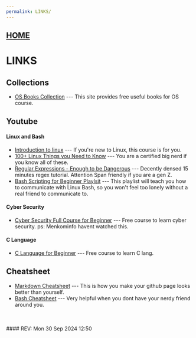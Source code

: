 ```yaml
---
permalink: LINKS/
---
```


## [HOME](../)
# LINKS

## Collections
* [OS Books Collection](https://codex.cs.yale.edu/avi/os-book/) --- This site provides free useful books for OS course. <br> 

## Youtube
#### Linux and Bash
* [Introduction to linux](https://www.youtube.com/watch?v=sWbUDq4S6Y8) --- If you're new to Linux, this course is for you. <br> 
* [100+ Linux Things you Need to Know](https://www.youtube.com/watch?v=LKCVKw9CzFo&t) --- You are a certified big nerd if you know all of these. <br> 
* [Regular Expressions - Enough to be Dangerous](https://www.youtube.com/watch?v=bgBWp9EIlMM&t) --- Decently densed 15 minutes regex tutorial. Attention Span friendly if you are a gen Z. <br> 
* [Bash Scripting for Beginner Playlsit](https://www.youtube.com/watch?v=2733cRPudvI&list=PLT98CRl2KxKGj-VKtApD8-zCqSaN2mD4w) --- This playlist will teach you how to communicate with Linux Bash, so you won't feel too lonely without a real friend to communicate to. <br>

#### Cyber Security
* [Cyber Security Full Course for Beginner](https://www.youtube.com/watch?v=U_P23SqJaDc) --- Free course to learn cyber security. ps: Menkominfo havent watched this.

#### C Language
* [C Language for Beginner](https://www.youtube.com/watch?v=KJgsSFOSQv0) --- Free course to learn C lang.

#### 

## Cheatsheet
* [Markdown Cheatsheet](https://github.com/adam-p/markdown-here/wiki/Markdown-Cheatsheet) --- This is how you make your github page looks better than yourself. <br>
* [Bash Cheatsheet](https://devhints.io/bash) --- Very helpful when you dont have your nerdy friend around you. <br>

<br>
<br>
#### REV: Mon 30 Sep 2024 12:50
